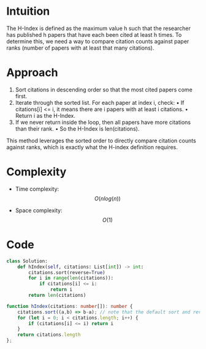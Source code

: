 # Intuition
The H-Index is defined as the maximum value h such that the researcher has published h papers that have each been cited at least h times.
To determine this, we need a way to compare citation counts against paper ranks (number of papers with at least that many citations).

# Approach
1.	Sort citations in descending order so that the most cited papers come first.
2.	Iterate through the sorted list. For each paper at index i, check:
	•	If citations[i] <= i, it means there are i papers with at least i citations.
	•	Return i as the H-Index.
3.	If we never return inside the loop, then all papers have more citations than their rank.
	•	So the H-Index is len(citations).

This method leverages the sorted order to directly compare citation counts against ranks, which is exactly what the H-index definition requires.

# Complexity
- Time complexity:
$$O(nlog(n))$$ 

- Space complexity:
$$O(1)$$

# Code
```python []
class Solution:
    def hIndex(self, citations: List[int]) -> int:
        citations.sort(reverse=True)
        for i in range(len(citations)):
            if citations[i] <= i:
                return i
        return len(citations)
```
```typescript []
function hIndex(citations: number[]): number {
    citations.sort((a,b) => b-a); // note that the default sort and reverse in JS wont work as it does in py.
    for (let i = 0; i < citations.length; i++) {
        if (citations[i] <= i) return i
    }
    return citations.length
};
```